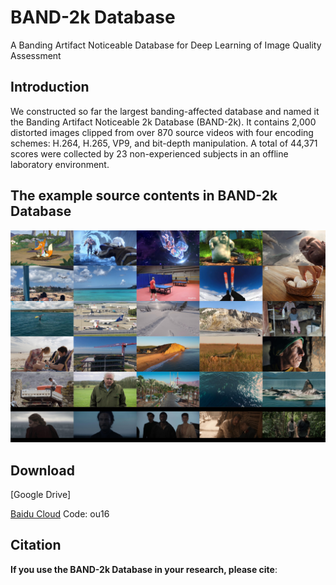 # BAND-2k Database
A Banding Artifact Noticeable Database for Deep Learning of Image Quality Assessment

## Introduction
We constructed so far the largest banding-affected database and named it the Banding Artifact Noticeable 2k Database (BAND-2k). It contains 2,000 distorted images clipped from over 870 source videos with four encoding schemes: H.264, H.265, VP9, and bit-depth manipulation. A total of 44,371 scores were collected by 23 non-experienced subjects in an offline laboratory environment.

## The example source contents in BAND-2k Database
![The example images in BAND-2k Database](https://github.com/zijianchen98/BAND-2k/blob/main/examples.jpg)

## Download
[Google Drive] 

[Baidu Cloud](https://pan.baidu.com/s/1C3ASxOxxhUnh7WrTqLmlPg) Code: ou16 


## Citation
**If you use the BAND-2k Database in your research, please cite**:

